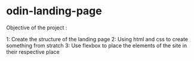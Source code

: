 # odin-landing-page

Objective of the project :

1: Create the structure of the landing page
2: Using html and css to create something from stratch
3: Use flexbox to place the elements of the site in their respective place
